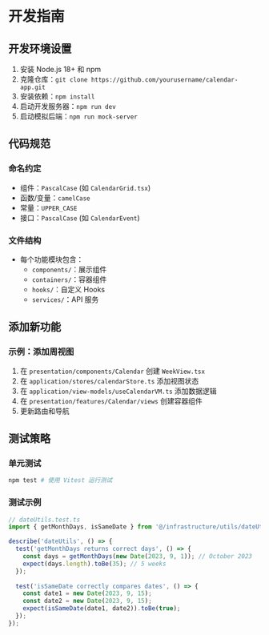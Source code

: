 # 开发指南

## 开发环境设置

1. 安装 Node.js 18+ 和 npm
2. 克隆仓库：`git clone https://github.com/yourusername/calendar-app.git`
3. 安装依赖：`npm install`
4. 启动开发服务器：`npm run dev`
5. 启动模拟后端：`npm run mock-server`

## 代码规范

### 命名约定
- 组件：`PascalCase` (如 `CalendarGrid.tsx`)
- 函数/变量：`camelCase`
- 常量：`UPPER_CASE`
- 接口：`PascalCase` (如 `CalendarEvent`)

### 文件结构
- 每个功能模块包含：
  - `components/`：展示组件
  - `containers/`：容器组件
  - `hooks/`：自定义 Hooks
  - `services/`：API 服务

## 添加新功能

### 示例：添加周视图
1. 在 `presentation/components/Calendar` 创建 `WeekView.tsx`
2. 在 `application/stores/calendarStore.ts` 添加视图状态
3. 在 `application/view-models/useCalendarVM.ts` 添加数据逻辑
4. 在 `presentation/features/Calendar/views` 创建容器组件
5. 更新路由和导航

## 测试策略

### 单元测试
```bash
npm test # 使用 Vitest 运行测试
```

### 测试示例
```typescript
// dateUtils.test.ts
import { getMonthDays, isSameDate } from '@/infrastructure/utils/dateUtils';

describe('dateUtils', () => {
  test('getMonthDays returns correct days', () => {
    const days = getMonthDays(new Date(2023, 9, 1)); // October 2023
    expect(days.length).toBe(35); // 5 weeks
  });
  
  test('isSameDate correctly compares dates', () => {
    const date1 = new Date(2023, 9, 15);
    const date2 = new Date(2023, 9, 15);
    expect(isSameDate(date1, date2)).toBe(true);
  });
});
```